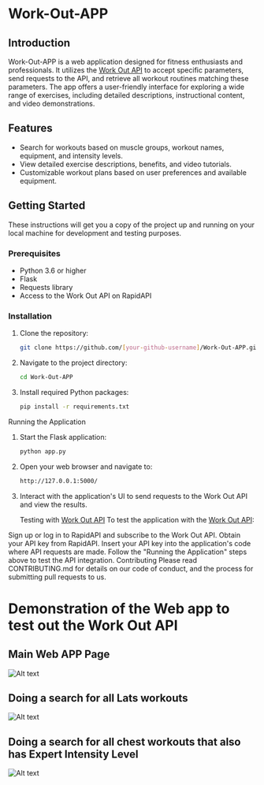 # Work-Out-APP

## Introduction
Work-Out-APP is a web application designed for fitness enthusiasts and professionals. It utilizes the [Work Out API](https://rapidapi.com/naeimsalib/api/work-out-api1) to accept specific parameters, send requests to the API, and retrieve all workout routines matching these parameters. The app offers a user-friendly interface for exploring a wide range of exercises, including detailed descriptions, instructional content, and video demonstrations.

## Features
- Search for workouts based on muscle groups, workout names, equipment, and intensity levels.
- View detailed exercise descriptions, benefits, and video tutorials.
- Customizable workout plans based on user preferences and available equipment.

## Getting Started
These instructions will get you a copy of the project up and running on your local machine for development and testing purposes.

### Prerequisites
- Python 3.6 or higher
- Flask
- Requests library
- Access to the Work Out API on RapidAPI

### Installation
1. Clone the repository:
   ```bash
   git clone https://github.com/[your-github-username]/Work-Out-APP.git

1. Navigate to the project directory:
   ```bash
   cd Work-Out-APP
3. Install required Python packages:
   ```bash
   pip install -r requirements.txt

Running the Application
1. Start the Flask application:
   ```bash
   python app.py
3. Open your web browser and navigate to:
   ```bash
   http://127.0.0.1:5000/
5. Interact with the application's UI to send requests to the Work Out API and view the results.

   Testing with [Work Out API](https://rapidapi.com/naeimsalib/api/work-out-api1)
To test the application with the [Work Out API](https://rapidapi.com/naeimsalib/api/work-out-api1):

Sign up or log in to RapidAPI and subscribe to the Work Out API.
Obtain your API key from RapidAPI.
Insert your API key into the application's code where API requests are made.
Follow the "Running the Application" steps above to test the API integration.
Contributing
Please read CONTRIBUTING.md for details on our code of conduct, and the process for submitting pull requests to us.

# Demonstration of the Web app to test out the Work Out API

## Main Web APP Page
![Alt text](assets/MainPage.png)

## Doing a search for all Lats workouts
![Alt text](assets/LatsSearch.png)

## Doing a search for all chest workouts that also has Expert Intensity Level
![Alt text](assets/ChestExpertSearch.png)

